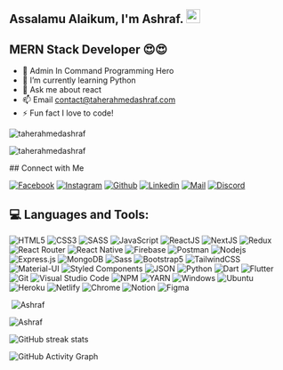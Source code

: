 
<!-- welcome message -->
<h2>Assalamu Alaikum, I'm Ashraf. <img src="https://media.giphy.com/media/hvRJCLFzcasrR4ia7z/giphy.gif" width="25px"> </h2>

###

## MERN Stack Developer 😍😍

- 🔭 Admin In Command Programming Hero
- 🌱 I’m currently learning Python
- 💬 Ask me about react
- 📫 Email contact@taherahmedashraf.com
- ⚡ Fun fact I love to code!
<p align="left"> <img src="https://komarev.com/ghpvc/?username=taherahmedashraf&label=Profile%20views&color=E4405F&style=flat" alt="taherahmedashraf" /> </p>
<p align="left"> <img src="https://www.codewars.com/users/Ashraf9053/badges/small" alt="taherahmedashraf" /> </p>
## Connect with Me

[![Facebook](https://img.shields.io/badge/Facebook-1877F2?style=for-the-badge&logo=facebook&logoColor=white)](https://www.facebook.com/taheir.ashraf/)
[![Instagram](https://img.shields.io/badge/Instagram-E4405F?style=for-the-badge&logo=instagram&logoColor=white)](https://www.instagram.com/taheirashraf/)
[![Github](https://img.shields.io/badge/GitHub-100000?style=for-the-badge&logo=github&logoColor=white)](https://github.com/TaherAhmedAshraf)
[![Linkedin](https://img.shields.io/badge/LinkedIn-0077B5?style=for-the-badge&logo=linkedin&logoColor=white)](https://www.linkedin.com/in/taherahmedashraf/)
[![Mail](https://img.shields.io/badge/Gmail-D14836?style=for-the-badge&logo=gmail&logoColor=white)](mailto:taheirahmedashraf@gmail.com)
[![Discord](https://img.shields.io/badge/Discord-7289DA?style=for-the-badge&logo=discord&logoColor=white)](https://discordapp.com/users/531646946817998852)



## 💻 Languages and Tools:

![HTML5](https://img.shields.io/badge/HTML5-E34F26?style=for-the-badge&logo=html5&logoColor=white)
![CSS3](https://img.shields.io/badge/CSS3-1572B6?style=for-the-badge&logo=css3&logoColor=white)
![SASS](https://img.shields.io/badge/Sass-CC6699?style=for-the-badge&logo=sass&logoColor=white)
![JavaScript](https://img.shields.io/badge/JavaScript-F7DF1E?style=for-the-badge&logo=javascript&logoColor=black)
![ReactJS](https://img.shields.io/badge/React-20232A?style=for-the-badge&logo=react&logoColor=61DAFB)
![NextJS](https://img.shields.io/badge/NEXTJS-000000?style=for-the-badge&logo=Next.js&logoColor=white)
![Redux](https://img.shields.io/badge/Redux-593D88?style=for-the-badge&logo=redux&logoColor=white)
![React Router](https://img.shields.io/badge/React_Router-CA4245?style=for-the-badge&logo=react-router&logoColor=white)
![React Native](https://img.shields.io/badge/react_native-%2320232a.svg?style=for-the-badge&logo=react&logoColor=%2361DAFB)
![Firebase](https://img.shields.io/badge/firebase-ffca28?style=for-the-badge&logo=firebase&logoColor=black)
![Postman](https://img.shields.io/badge/Postman-FF6C37?style=for-the-badge&logo=Postman&logoColor=white)
![Nodejs](https://img.shields.io/badge/Node.js-339933?style=for-the-badge&logo=nodedotjs&logoColor=white)
![Express.js](https://img.shields.io/badge/Express.js-000000?style=for-the-badge&logo=express&logoColor=white)
![MongoDB](https://img.shields.io/badge/MongoDB-4EA94B?style=for-the-badge&logo=mongodb&logoColor=white)
![Sass](https://img.shields.io/badge/Sass-CC6699?style=for-the-badge&logo=sass&logoColor=white)
![Bootstrap5](https://img.shields.io/badge/Bootstrap-563D7C?style=for-the-badge&logo=bootstrap&logoColor=white)
![TailwindCSS](https://img.shields.io/badge/tailwindcss-%2338B2AC.svg?style=for-the-badge&logo=tailwind-css&logoColor=white)
![Material-UI](https://img.shields.io/badge/Material--UI-0081CB?style=for-the-badge&logo=material-ui&logoColor=white)
![Styled Components](https://img.shields.io/badge/styled--components-DB7093?style=for-the-badge&logo=styled-components&logoColor=white)
![JSON](https://img.shields.io/badge/json-5E5C5C?style=for-the-badge&logo=json&logoColor=white)
![Python](https://img.shields.io/badge/python-3670A0?style=for-the-badge&logo=python&logoColor=ffdd54)
![Dart](https://img.shields.io/badge/Dart-0175C2?style=for-the-badge&logo=dart&logoColor=white)
![Flutter](https://img.shields.io/badge/Flutter-%2302569B.svg?style=for-the-badge&logo=Flutter&logoColor=white)
![Git](https://img.shields.io/badge/Git-F05032?style=for-the-badge&logo=git&logoColor=white)
![Visual Studio Code](https://img.shields.io/badge/Visual_Studio_Code-0078D4?style=for-the-badge&logo=visual%20studio%20code&logoColor=white)
![NPM](https://img.shields.io/badge/npm-CB3837?style=for-the-badge&logo=npm&logoColor=white)
![YARN](https://img.shields.io/badge/Yarn-2C8EBB?style=for-the-badge&logo=yarn&logoColor=white)
![Windows](https://img.shields.io/badge/Windows-0078D6?style=for-the-badge&logo=windows&logoColor=white)
![Ubuntu](https://img.shields.io/badge/Ubuntu-E95420?style=for-the-badge&logo=Ubuntu&logoColor=white)
![Heroku](https://img.shields.io/badge/Heroku-430098?style=for-the-badge&logo=heroku&logoColor=white)
![Netlify](https://img.shields.io/badge/Netlify-00C7B7?style=for-the-badge&logo=netlify&logoColor=white)
![Chrome](https://img.shields.io/badge/Google_chrome-4285F4?style=for-the-badge&logo=Google-chrome&logoColor=white)
![Notion](https://img.shields.io/badge/Notion-000000?style=for-the-badge&logo=notion&logoColor=white)
![Figma](https://img.shields.io/badge/Figma-F24E1E?style=for-the-badge&logo=figma&logoColor=white)


<p align="left">&nbsp;<img src="https://github-readme-stats.vercel.app/api?username=TaherAhmedAshraf&show_icons=true&theme=cobalt&title_color=3cb480&locale=en" alt="Ashraf" /></p>

<p align="left"><img src="https://github-readme-stats.vercel.app/api/top-langs?username=TaherAhmedAshraf&show_icons=true&theme=cobalt&title_color=3cb480&locale=en&layout=compact" alt="Ashraf" /></p>


![GitHub streak stats](https://github-readme-streak-stats.herokuapp.com/?user=TaherAhmedAshraf&theme=cobalt)  
 

![GitHub Activity Graph](https://activity-graph.herokuapp.com/graph?username=TaherAhmedAshraf&theme=tokyonight&bg_color=0d1117&color=319e94&line=6fa4fc&point=FFFFFF&hide_border=true)  

